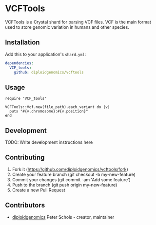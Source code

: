 # VCFTools

VCFTools is a Crystal shard for parsing VCF files. VCF is the main format used to store genomic variation in humans and other species.

## Installation

Add this to your application's `shard.yml`:

```yaml
dependencies:
  VCF_tools:
    github: diploidgenomics/vcftools
```

## Usage

```crystal
require "VCF_tools"

VCFTools::Vcf.new(file_path).each_variant do |v|
  puts "#{v.chromosome}:#{v.position}"
end
```

## Development

TODO: Write development instructions here

## Contributing

1. Fork it (https://github.com/diploidgenomics/vcftools/fork)
2. Create your feature branch (git checkout -b my-new-feature)
3. Commit your changes (git commit -am 'Add some feature')
4. Push to the branch (git push origin my-new-feature)
5. Create a new Pull Request

## Contributors

- [diploidgenomics](https://github.com/diploidgenomics) Peter Schols - creator, maintainer
